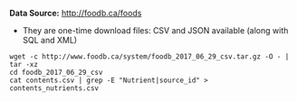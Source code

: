 __Data Source:__ http://foodb.ca/foods
  * They are one-time download files: CSV and JSON available (along with SQL and XML)
  
```
wget -c http://www.foodb.ca/system/foodb_2017_06_29_csv.tar.gz -O - | tar -xz
cd foodb_2017_06_29_csv
cat contents.csv | grep -E "Nutrient|source_id" > contents_nutrients.csv
```
